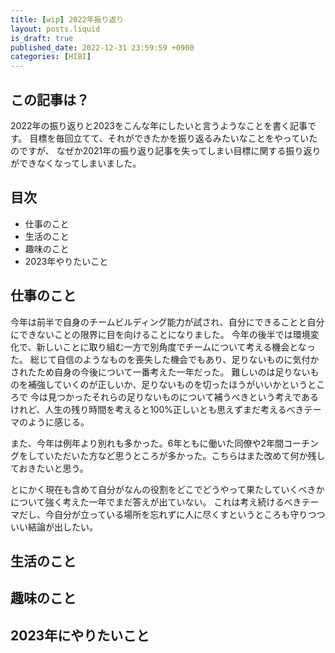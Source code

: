 ```yaml
---
title: [wip] 2022年振り返り
layout: posts.liquid
is_draft: true
published_date: 2022-12-31 23:59:59 +0900
categories: [HIBI]
---
```


## この記事は？

2022年の振り返りと2023をこんな年にしたいと言うようなことを書く記事です。
目標を毎回立てて、それができたかを振り返るみたいなことをやっていたのですが、
なぜか2021年の振り返り記事を失ってしまい目標に関する振り返りができなくなってしまいました。


## 目次

* 仕事のこと
* 生活のこと
* 趣味のこと
* 2023年やりたいこと

## 仕事のこと

今年は前半で自身のチームビルディング能力が試され、自分にできることと自分にできないことの限界に目を向けることになりました。
今年の後半では環境変化で、新しいことに取り組む一方で別角度でチームについて考える機会となった。
総じて自信のようなものを喪失した機会でもあり、足りないものに気付かされたため自身の今後について一番考えた一年だった。
難しいのは足りないものを補強していくのが正しいか、足りないものを切ったほうがいいかというところで
今は見つかったそれらの足りないものについて補うべきという考えであるけれど、人生の残り時間を考えると100%正しいとも思えずまだ考えるべきテーマのように感じる。

また、今年は例年より別れも多かった。6年ともに働いた同僚や2年間コーチングをしていただいた方など思うところが多かった。こちらはまた改めて何か残しておきたいと思う。

とにかく現在も含めて自分がなんの役割をどこでどうやって果たしていくべきかについて強く考えた一年でまだ答えが出ていない。
これは考え続けるべきテーマだし、今自分が立っている場所を忘れずに人に尽くすというところも守りつついい結論が出したい。

## 生活のこと

## 趣味のこと

## 2023年にやりたいこと

